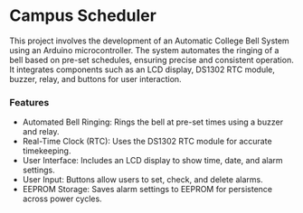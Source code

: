 # Campus Scheduler
This project involves the development of an Automatic College Bell System using an Arduino microcontroller. The system automates the ringing of a bell based on pre-set schedules, ensuring precise and consistent operation. It integrates components such as an LCD display, DS1302 RTC module, buzzer, relay, and buttons for user interaction.
### Features
- Automated Bell Ringing: Rings the bell at pre-set times using a buzzer and relay.
- Real-Time Clock (RTC): Uses the DS1302 RTC module for accurate timekeeping.
- User Interface: Includes an LCD display to show time, date, and alarm settings.
- User Input: Buttons allow users to set, check, and delete alarms.
- EEPROM Storage: Saves alarm settings to EEPROM for persistence across power cycles.
